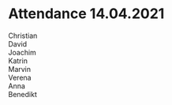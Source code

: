 # Attendance 14.04.2021
Christian     
David     
Joachim     
Katrin     
Marvin          
Verena          
Anna      
Benedikt      

